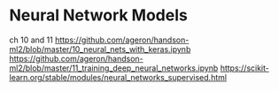 # Neural Network Models
ch 10 and 11
https://github.com/ageron/handson-ml2/blob/master/10_neural_nets_with_keras.ipynb
https://github.com/ageron/handson-ml2/blob/master/11_training_deep_neural_networks.ipynb
https://scikit-learn.org/stable/modules/neural_networks_supervised.html
